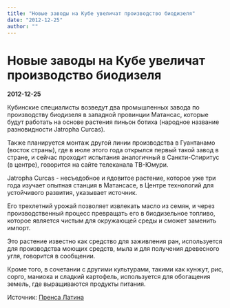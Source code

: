 ```yaml
---
title: "Новые заводы на Кубе увеличат производство биодизеля"
date: "2012-12-25"
author: ""
---
```


# Новые заводы на Кубе увеличат производство биодизеля

**2012-12-25** 

Кубинские специалисты возведут два промышленных завода по производству биодизеля в западной провинции Матансас, которые будут работать на основе растения пиньон ботиха (народное название разновидности Jatropha Curcas).

Также планируется монтаж другой линии производства в Гуантанамо (восток страны), где в июле этого года открылся первый такой завод в стране, и сейчас проходит испытания аналогичный в Санкти-Спиритус (в центре), говорится на сайте телеканала ТВ-Юмури.

Jatropha Curcas - несъедобное и ядовитое растение, которое уже три года изучает опытная станция в Матансасе, в Центре технологий для устойчивого развития, указывает источник.

Его трехлетний урожай позволяет извлекать масло из семян, и через производственный процесс превращать его в биодизельное топливо, которое является чистым для окружающей среды и сможет заменить импорт.

Это растение известно как средство для заживления ран, используется для производства моющих средств, мыла и для получения древесного угля, говорится в сообщении.

Кроме того, в сочетании с другими культурами, такими как кунжут, рис, сорго, маниока и сладкий картофель, используется для обогащения земель, где выращиваются продукты питания.

Источник: [Пренса Латина](http://www.prensalatina.ru/index.php/18-portada-cuba/12871-2012-12-25-17-19-35?opcion=pl-ver-noticia)
